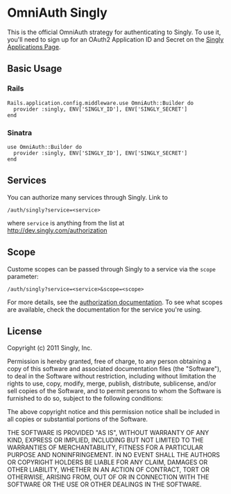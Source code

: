 # OmniAuth Singly

This is the official OmniAuth strategy for authenticating to Singly. To
use it, you'll need to sign up for an OAuth2 Application ID and Secret
on the [Singly Applications Page](https://dev.singly.com/apps).

## Basic Usage

### Rails

    Rails.application.config.middleware.use OmniAuth::Builder do
      provider :singly, ENV['SINGLY_ID'], ENV['SINGLY_SECRET']
    end

### Sinatra

    use OmniAuth::Builder do
      provider :singly, ENV['SINGLY_ID'], ENV['SINGLY_SECRET']
    end

## Services

You can authorize many services through Singly. Link to

    /auth/singly?service=<service>

where `service` is anything from the list at http://dev.singly.com/authorization

## Scope

Custome scopes can be passed through Singly to a service via the `scope`
parameter:

    /auth/singly?service=<service>&scope=<scope>

For more details, see the [authorization
documentation](https://singly.com/docs/authorization). To see what scopes are
available, check the documentation for the service you're using.

## License

Copyright (c) 2011 Singly, Inc.

Permission is hereby granted, free of charge, to any person obtaining a copy of
this software and associated documentation files (the "Software"), to deal in
the Software without restriction, including without limitation the rights to
use, copy, modify, merge, publish, distribute, sublicense, and/or sell copies of
the Software, and to permit persons to whom the Software is furnished to do so,
subject to the following conditions:

The above copyright notice and this permission notice shall be included in all
copies or substantial portions of the Software.

THE SOFTWARE IS PROVIDED "AS IS", WITHOUT WARRANTY OF ANY KIND, EXPRESS OR
IMPLIED, INCLUDING BUT NOT LIMITED TO THE WARRANTIES OF MERCHANTABILITY, FITNESS
FOR A PARTICULAR PURPOSE AND NONINFRINGEMENT. IN NO EVENT SHALL THE AUTHORS OR
COPYRIGHT HOLDERS BE LIABLE FOR ANY CLAIM, DAMAGES OR OTHER LIABILITY, WHETHER
IN AN ACTION OF CONTRACT, TORT OR OTHERWISE, ARISING FROM, OUT OF OR IN
CONNECTION WITH THE SOFTWARE OR THE USE OR OTHER DEALINGS IN THE SOFTWARE.
